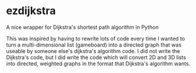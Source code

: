 ezdijkstra
==========

A nice wrapper for Dijkstra's shortest path algorithm in Python

This was inspired by having to rewrite lots of code every time I wanted to turn a multi-dimensional list (gameboard) into a directed graph that was useable by someone else's dijkstra's algorithm code. I did not write the Dijkstra's code, but I did write the code which will convert 2D and 3D lists into directed, weighted graphs in the format that Dijkstra's algorithm wants.
